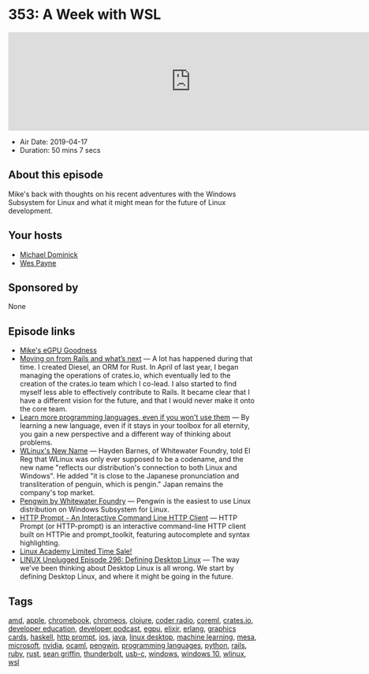 # 353: A Week with WSL

<iframe src="https://player.fireside.fm/v2/MLf2ZzhC+Xn7_s0CN?theme=dark" width="740" height="200" frameborder="0" scrolling="no"></iframe>

* Air Date: 2019-04-17
* Duration: 50 mins 7 secs

## About this episode

Mike's back with thoughts on his recent adventures with the Windows Subsystem for Linux and what it might mean for the future of Linux development.

## Your hosts
* [Michael Dominick](https://coder.show/hosts/michael)
* [Wes Payne](https://coder.show/hosts/wespayne)

## Sponsored by

None



## Episode links

  * [Mike's eGPU Goodness](https://twitter.com/dominucco/status/1117601955419951104 "Mike's eGPU Goodness")
  * [Moving on from Rails and what’s next](https://blog.seantheprogrammer.com/moving-on-from-rails-and-whats-next "Moving on from Rails and what’s next") — A lot has happened during that time. I created Diesel, an ORM for Rust. In April of last year, I began managing the operations of crates.io, which eventually led to the creation of the crates.io team which I co-lead. I also started to find myself less able to effectively contribute to Rails. It became clear that I have a different vision for the future, and that I would never make it onto the core team.
  * [Learn more programming languages, even if you won't use them](https://thorstenball.com/blog/2019/04/09/learn-more-programming-languages/ "Learn more programming languages, even if you won't use them") — By learning a new language, even if it stays in your toolbox for all eternity, you gain a new perspective and a different way of thinking about problems.
  * [WLinux's New Name](https://www.theregister.co.uk/2019/03/15/wlinux_becomes_pengwin/ "WLinux's New Name") — Hayden Barnes, of Whitewater Foundry, told El Reg that WLinux was only ever supposed to be a codename, and the new name "reflects our distribution's connection to both Linux and Windows". He added "it is close to the Japanese pronunciation and transliteration of penguin, which is pengin." Japan remains the company's top market.
  * [Pengwin by Whitewater Foundry](https://www.pengwin.dev/ "Pengwin by Whitewater Foundry") — Pengwin is the easiest to use Linux distribution on Windows Subsystem for Linux.
  * [HTTP Prompt - An Interactive Command Line HTTP Client](https://www.tecmint.com/http-prompt-command-line-http-client/ "HTTP Prompt - An Interactive Command Line HTTP Client") — HTTP Prompt (or HTTP-prompt) is an interactive command-line HTTP client built on HTTPie and prompt_toolkit, featuring autocomplete and syntax highlighting.
  * [Linux Academy Limited Time Sale!](https://linuxacademy.com/join/pricing "Linux Academy Limited Time Sale!")
  * [LINUX Unplugged Episode 296: Defining Desktop Linux](https://linuxunplugged.com/296 "LINUX Unplugged Episode 296: Defining Desktop Linux") — The way we’ve been thinking about Desktop Linux is all wrong. We start by defining Desktop Linux, and where it might be going in the future.



## Tags

[amd](https://coder.show/tags/amd), [apple](https://coder.show/tags/apple), [chromebook](https://coder.show/tags/chromebook), [chromeos](https://coder.show/tags/chromeos), [clojure](https://coder.show/tags/clojure), [coder radio](https://coder.show/tags/coder%20radio), [coreml](https://coder.show/tags/coreml), [crates.io](https://coder.show/tags/crates.io), [developer education](https://coder.show/tags/developer%20education), [developer podcast](https://coder.show/tags/developer%20podcast), [egpu](https://coder.show/tags/egpu), [elixir](https://coder.show/tags/elixir), [erlang](https://coder.show/tags/erlang), [graphics cards](https://coder.show/tags/graphics%20cards), [haskell](https://coder.show/tags/haskell), [http prompt](https://coder.show/tags/http%20prompt), [ios](https://coder.show/tags/ios), [java](https://coder.show/tags/java), [linux desktop](https://coder.show/tags/linux%20desktop), [machine learning](https://coder.show/tags/machine%20learning), [mesa](https://coder.show/tags/mesa), [microsoft](https://coder.show/tags/microsoft), [nvidia](https://coder.show/tags/nvidia), [ocaml](https://coder.show/tags/ocaml), [pengwin](https://coder.show/tags/pengwin), [programming languages](https://coder.show/tags/programming%20languages), [python](https://coder.show/tags/python), [rails](https://coder.show/tags/rails), [ruby](https://coder.show/tags/ruby), [rust](https://coder.show/tags/rust), [sean griffin](https://coder.show/tags/sean%20griffin), [thunderbolt](https://coder.show/tags/thunderbolt), [usb-c](https://coder.show/tags/usb-c), [windows](https://coder.show/tags/windows), [windows 10](https://coder.show/tags/windows%2010), [wlinux](https://coder.show/tags/wlinux), [wsl](https://coder.show/tags/wsl)
